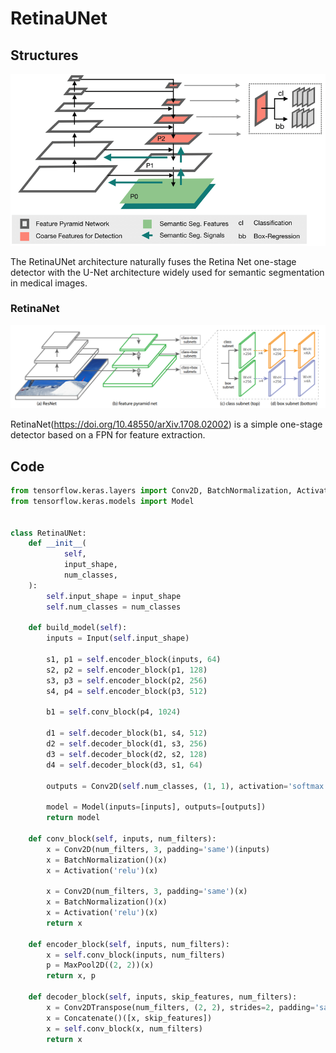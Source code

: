 # RetinaUNet

## Structures
![](../asset/segmentation/retinaunet-structure.png)

The RetinaUNet architecture naturally fuses the Retina Net one-stage detector with the U-Net architecture widely used for semantic segmentation in medical images.

### RetinaNet
![](../asset/segmentation/retinanet-structure.png)

RetinaNet(https://doi.org/10.48550/arXiv.1708.02002) is a simple one-stage detector based on a FPN for feature extraction.

## Code
```python
from tensorflow.keras.layers import Conv2D, BatchNormalization, Activation, MaxPool2D, Conv2DTranspose, Concatenate, Input
from tensorflow.keras.models import Model


class RetinaUNet:
    def __init__(
            self,
            input_shape,
            num_classes,
    ):
        self.input_shape = input_shape
        self.num_classes = num_classes

    def build_model(self):
        inputs = Input(self.input_shape)

        s1, p1 = self.encoder_block(inputs, 64)
        s2, p2 = self.encoder_block(p1, 128)
        s3, p3 = self.encoder_block(p2, 256)
        s4, p4 = self.encoder_block(p3, 512)

        b1 = self.conv_block(p4, 1024)

        d1 = self.decoder_block(b1, s4, 512)
        d2 = self.decoder_block(d1, s3, 256)
        d3 = self.decoder_block(d2, s2, 128)
        d4 = self.decoder_block(d3, s1, 64)

        outputs = Conv2D(self.num_classes, (1, 1), activation='softmax')(d4)

        model = Model(inputs=[inputs], outputs=[outputs])
        return model

    def conv_block(self, inputs, num_filters):
        x = Conv2D(num_filters, 3, padding='same')(inputs)
        x = BatchNormalization()(x)
        x = Activation('relu')(x)

        x = Conv2D(num_filters, 3, padding='same')(x)
        x = BatchNormalization()(x)
        x = Activation('relu')(x)
        return x

    def encoder_block(self, inputs, num_filters):
        x = self.conv_block(inputs, num_filters)
        p = MaxPool2D((2, 2))(x)
        return x, p

    def decoder_block(self, inputs, skip_features, num_filters):
        x = Conv2DTranspose(num_filters, (2, 2), strides=2, padding='same')(inputs)
        x = Concatenate()([x, skip_features])
        x = self.conv_block(x, num_filters)
        return x
```
